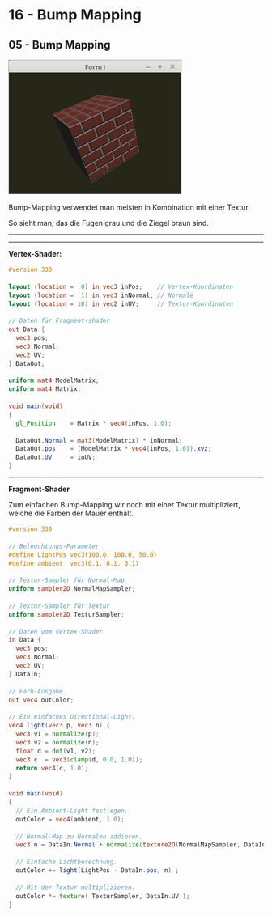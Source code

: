 # 16 - Bump Mapping
## 05 - Bump Mapping

![image.png](image.png)

Bump-Mapping verwendet man meisten in Kombination mit einer Textur.

So sieht man, das die Fugen grau und die Ziegel braun sind.

---

---
**Vertex-Shader:**

```glsl
#version 330

layout (location =  0) in vec3 inPos;    // Vertex-Koordinaten
layout (location =  1) in vec3 inNormal; // Normale
layout (location = 10) in vec2 inUV;     // Textur-Koordinaten

// Daten für Fragment-shader
out Data {
  vec3 pos;
  vec3 Normal;
  vec2 UV;
} DataOut;

uniform mat4 ModelMatrix;
uniform mat4 Matrix;

void main(void)
{
  gl_Position    = Matrix * vec4(inPos, 1.0);

  DataOut.Normal = mat3(ModelMatrix) * inNormal;
  DataOut.pos    = (ModelMatrix * vec4(inPos, 1.0)).xyz;
  DataOut.UV     = inUV;
}

```


---
**Fragment-Shader**

Zum einfachen Bump-Mapping wir noch mit einer Textur multipliziert, welche die Farben der Mauer enthält.

```glsl
#version 330

// Beleuchtungs-Parameter
#define LightPos vec3(100.0, 100.0, 50.0)
#define ambient  vec3(0.1, 0.1, 0.1)

// Textur-Sampler für Normal-Map
uniform sampler2D NormalMapSampler;

// Textur-Sampler für Textur
uniform sampler2D TexturSampler;

// Daten vom Vertex-Shader
in Data {
  vec3 pos;
  vec3 Normal;
  vec2 UV;
} DataIn;

// Farb-Ausgabe.
out vec4 outColor;

// Ein einfaches Directional-Light.
vec4 light(vec3 p, vec3 n) {
  vec3 v1 = normalize(p);
  vec3 v2 = normalize(n);
  float d = dot(v1, v2);
  vec3 c  = vec3(clamp(d, 0.0, 1.0));
  return vec4(c, 1.0);
}

void main(void)
{
  // Ein Ambient-Light festlegen.
  outColor = vec4(ambient, 1.0);

  // Normal-Map zu Normalen addieren.
  vec3 n = DataIn.Normal + normalize(texture2D(NormalMapSampler, DataIn.UV).rgb * 2.0 - 1.0);

  // Einfache Lichtberechnung.
  outColor += light(LightPos - DataIn.pos, n) ;

  // Mit der Textur multiplizieren.
  outColor *= texture( TexturSampler, DataIn.UV );
}

```


